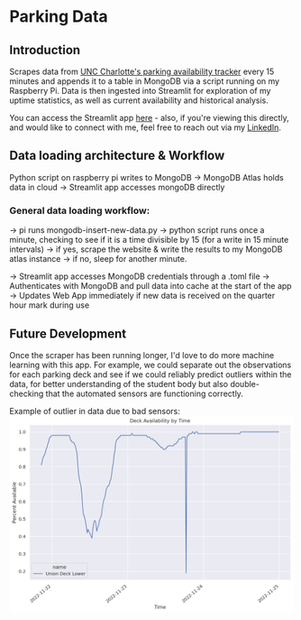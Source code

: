 # Parking Data
## Introduction
Scrapes data from [UNC Charlotte's parking availability tracker](https://parkingavailability.charlotte.edu/) every 15 minutes and appends it to a table in MongoDB via a script running on my Raspberry Pi. Data is then ingested into Streamlit for exploration of my uptime statistics, as well as current availability and historical analysis.

You can access the Streamlit app [here](https://mitchell-jones-parking-heatmap-main-page-v2u3cp.streamlit.app/) - also, if you're viewing this directly, and would like to connect with me, feel free to reach out via my [LinkedIn](https://www.linkedin.com/in/mitchelljones49/).

## Data loading architecture & Workflow
Python script on raspberry pi writes to MongoDB -> MongoDB Atlas holds data in cloud -> Streamlit app accesses mongoDB directly

### General data loading workflow:
-> pi runs mongodb-insert-new-data.py
-> python script runs once a minute, checking to see if it is a time divisible by 15 (for a write in 15 minute intervals)
-> if yes, scrape the website & write the results to my MongoDB atlas instance
-> if no, sleep for another minute.

-> Streamlit app accesses MongoDB credentials through a .toml file
-> Authenticates with MongoDB and pull data into cache at the start of the app
-> Updates Web App immediately if new data is received on the quarter hour mark during use
 
## Future Development
Once the scraper has been running longer, I'd love to do more machine learning with this app. For example, we could separate out the observations for each parking deck and see if we could reliably predict outliers within the data, for better understanding of the student body but also double-checking that the automated sensors are functioning correctly.

Example of outlier in data due to bad sensors:
![Outliers](https://raw.githubusercontent.com/mitchell-jones/parking-heatmap/main/outlier.png)
